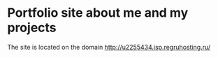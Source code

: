 # Portfolio site about me and my projects

The site is located on the domain http://u2255434.isp.regruhosting.ru/
